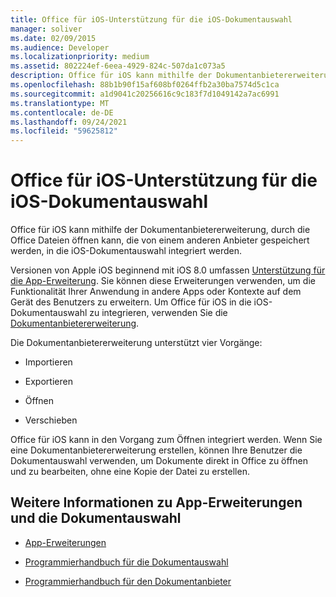 ```yaml
---
title: Office für iOS-Unterstützung für die iOS-Dokumentauswahl
manager: soliver
ms.date: 02/09/2015
ms.audience: Developer
ms.localizationpriority: medium
ms.assetid: 802224ef-6eea-4929-824c-507da1c073a5
description: Office für iOS kann mithilfe der Dokumentanbietererweiterung, durch die Office Dateien öffnen kann, die von einem anderen Anbieter gespeichert werden, in die iOS-Dokumentauswahl integriert werden.
ms.openlocfilehash: 88b1b90f15af608bf0264ffb2a30ba7574d5c1ca
ms.sourcegitcommit: a1d9041c20256616c9c183f7d1049142a7ac6991
ms.translationtype: MT
ms.contentlocale: de-DE
ms.lasthandoff: 09/24/2021
ms.locfileid: "59625812"
---
```

# <a name="office-for-ios-support-for-the-ios-document-picker"></a>Office für iOS-Unterstützung für die iOS-Dokumentauswahl

Office für iOS kann mithilfe der Dokumentanbietererweiterung, durch die Office Dateien öffnen kann, die von einem anderen Anbieter gespeichert werden, in die iOS-Dokumentauswahl integriert werden.
  
Versionen von Apple iOS beginnend mit iOS 8.0 umfassen [Unterstützung für die App-Erweiterung](https://developer.apple.com/library/prerelease/ios/documentation/General/Conceptual/ExtensibilityPG/index.html#//apple_ref/doc/uid/TP40014214-CH20-SW1). Sie können diese Erweiterungen verwenden, um die Funktionalität Ihrer Anwendung in andere Apps oder Kontexte auf dem Gerät des Benutzers zu erweitern. Um Office für iOS in die iOS-Dokumentauswahl zu integrieren, verwenden Sie die [Dokumentanbietererweiterung](https://developer.apple.com/library/prerelease/ios/documentation/General/Conceptual/ExtensibilityPG/FileProvider.html).
  
Die Dokumentanbietererweiterung unterstützt vier Vorgänge:
  
- Importieren
    
- Exportieren
    
- Öffnen
    
- Verschieben
    
Office für iOS kann in den Vorgang zum Öffnen integriert werden. Wenn Sie eine Dokumentanbietererweiterung erstellen, können Ihre Benutzer die Dokumentauswahl verwenden, um Dokumente direkt in Office zu öffnen und zu bearbeiten, ohne eine Kopie der Datei zu erstellen.
  
## <a name="learn-more-about-app-extensions-and-the-document-picker"></a>Weitere Informationen zu App-Erweiterungen und die Dokumentauswahl
<a name="bk_addresources"> </a>

- [App-Erweiterungen](https://developer.apple.com/library/prerelease/ios/documentation/General/Conceptual/ExtensibilityPG/index.html#//apple_ref/doc/uid/TP40014214-CH20-SW1)
    
- [Programmierhandbuch für die Dokumentauswahl](https://developer.apple.com/library/prerelease/ios/documentation/FileManagement/Conceptual/DocumentPickerProgrammingGuide/Introduction/Introduction.html)
    
- [Programmierhandbuch für den Dokumentanbieter](https://developer.apple.com/library/prerelease/ios/documentation/General/Conceptual/ExtensibilityPG/FileProvider.html)
    

